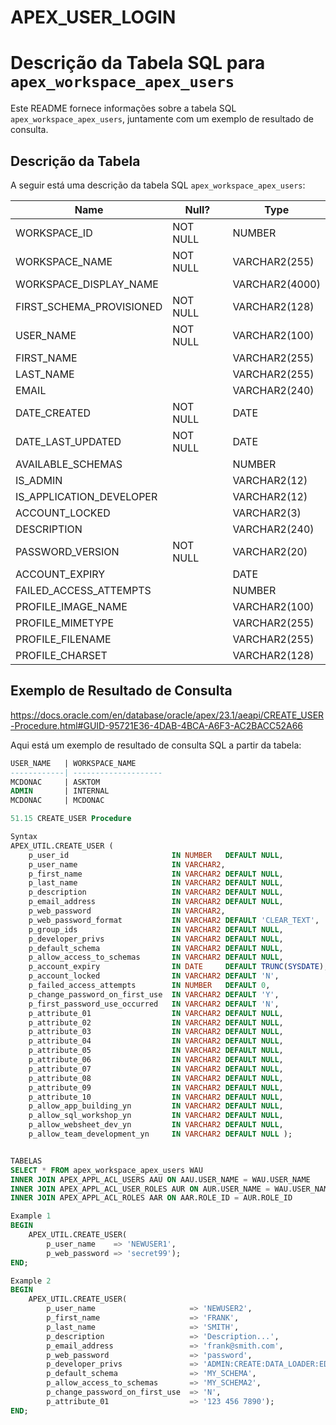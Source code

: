 # APEX_USER_LOGIN


# Descrição da Tabela SQL para `apex_workspace_apex_users`

Este README fornece informações sobre a tabela SQL `apex_workspace_apex_users`, juntamente com um exemplo de resultado de consulta.

## Descrição da Tabela

A seguir está uma descrição da tabela SQL `apex_workspace_apex_users`:

| Name                  | Null?    | Type                  |
|-----------------------| -------- | ----------------------|
| WORKSPACE_ID          | NOT NULL | NUMBER                |
| WORKSPACE_NAME        | NOT NULL | VARCHAR2(255)        |
| WORKSPACE_DISPLAY_NAME|          | VARCHAR2(4000)       |
| FIRST_SCHEMA_PROVISIONED | NOT NULL | VARCHAR2(128)   |
| USER_NAME             | NOT NULL | VARCHAR2(100)        |
| FIRST_NAME            |          | VARCHAR2(255)        |
| LAST_NAME             |          | VARCHAR2(255)        |
| EMAIL                 |          | VARCHAR2(240)        |
| DATE_CREATED          | NOT NULL | DATE                  |
| DATE_LAST_UPDATED     | NOT NULL | DATE                  |
| AVAILABLE_SCHEMAS     |          | NUMBER                |
| IS_ADMIN              |          | VARCHAR2(12)          |
| IS_APPLICATION_DEVELOPER |      | VARCHAR2(12)       |
| ACCOUNT_LOCKED        |          | VARCHAR2(3)           |
| DESCRIPTION           |          | VARCHAR2(240)         |
| PASSWORD_VERSION      | NOT NULL | VARCHAR2(20)          |
| ACCOUNT_EXPIRY        |          | DATE                  |
| FAILED_ACCESS_ATTEMPTS |         | NUMBER                |
| PROFILE_IMAGE_NAME    |          | VARCHAR2(100)         |
| PROFILE_MIMETYPE      |          | VARCHAR2(255)         |
| PROFILE_FILENAME      |          | VARCHAR2(255)         |
| PROFILE_CHARSET       |          | VARCHAR2(128)         |

## Exemplo de Resultado de Consulta
https://docs.oracle.com/en/database/oracle/apex/23.1/aeapi/CREATE_USER-Procedure.html#GUID-95721E36-4DAB-4BCA-A6F3-AC2BACC52A66

Aqui está um exemplo de resultado de consulta SQL a partir da tabela:

```sql
USER_NAME   | WORKSPACE_NAME
------------| --------------------
MCDONAC     | ASKTOM
ADMIN       | INTERNAL
MCDONAC     | MCDONAC

51.15 CREATE_USER Procedure

Syntax
APEX_UTIL.CREATE_USER (
    p_user_id                       IN NUMBER   DEFAULT NULL,
    p_user_name                     IN VARCHAR2,
    p_first_name                    IN VARCHAR2 DEFAULT NULL,
    p_last_name                     IN VARCHAR2 DEFAULT NULL,
    p_description                   IN VARCHAR2 DEFAULT NULL,
    p_email_address                 IN VARCHAR2 DEFAULT NULL,
    p_web_password                  IN VARCHAR2,
    p_web_password_format           IN VARCHAR2 DEFAULT 'CLEAR_TEXT',
    p_group_ids                     IN VARCHAR2 DEFAULT NULL,
    p_developer_privs               IN VARCHAR2 DEFAULT NULL,
    p_default_schema                IN VARCHAR2 DEFAULT NULL,
    p_allow_access_to_schemas       IN VARCHAR2 DEFAULT NULL,
    p_account_expiry                IN DATE     DEFAULT TRUNC(SYSDATE),
    p_account_locked                IN VARCHAR2 DEFAULT 'N',
    p_failed_access_attempts        IN NUMBER   DEFAULT 0,
    p_change_password_on_first_use  IN VARCHAR2 DEFAULT 'Y',
    p_first_password_use_occurred   IN VARCHAR2 DEFAULT 'N',
    p_attribute_01                  IN VARCHAR2 DEFAULT NULL,
    p_attribute_02                  IN VARCHAR2 DEFAULT NULL,
    p_attribute_03                  IN VARCHAR2 DEFAULT NULL,
    p_attribute_04                  IN VARCHAR2 DEFAULT NULL,
    p_attribute_05                  IN VARCHAR2 DEFAULT NULL,
    p_attribute_06                  IN VARCHAR2 DEFAULT NULL,
    p_attribute_07                  IN VARCHAR2 DEFAULT NULL,
    p_attribute_08                  IN VARCHAR2 DEFAULT NULL,
    p_attribute_09                  IN VARCHAR2 DEFAULT NULL,
    p_attribute_10                  IN VARCHAR2 DEFAULT NULL,
    p_allow_app_building_yn         IN VARCHAR2 DEFAULT NULL,
    p_allow_sql_workshop_yn         IN VARCHAR2 DEFAULT NULL,
    p_allow_websheet_dev_yn         IN VARCHAR2 DEFAULT NULL,
    p_allow_team_development_yn     IN VARCHAR2 DEFAULT NULL );


TABELAS
SELECT * FROM apex_workspace_apex_users WAU
INNER JOIN APEX_APPL_ACL_USERS AAU ON AAU.USER_NAME = WAU.USER_NAME
INNER JOIN APEX_APPL_ACL_USER_ROLES AUR ON AUR.USER_NAME = WAU.USER_NAME
INNER JOIN APEX_APPL_ACL_ROLES AAR ON AAR.ROLE_ID = AUR.ROLE_ID

Example 1
BEGIN
    APEX_UTIL.CREATE_USER(
        p_user_name    => 'NEWUSER1',
        p_web_password => 'secret99');
END;

Example 2
BEGIN
    APEX_UTIL.CREATE_USER(
        p_user_name                     => 'NEWUSER2',
        p_first_name                    => 'FRANK',
        p_last_name                     => 'SMITH',
        p_description                   => 'Description...',
        p_email_address                 => 'frank@smith.com',
        p_web_password                  => 'password',
        p_developer_privs               => 'ADMIN:CREATE:DATA_LOADER:EDIT:HELP:MONITOR:SQL',
        p_default_schema                => 'MY_SCHEMA',
        p_allow_access_to_schemas       => 'MY_SCHEMA2',
        p_change_password_on_first_use  => 'N',
        p_attribute_01                  => '123 456 7890');
END;
